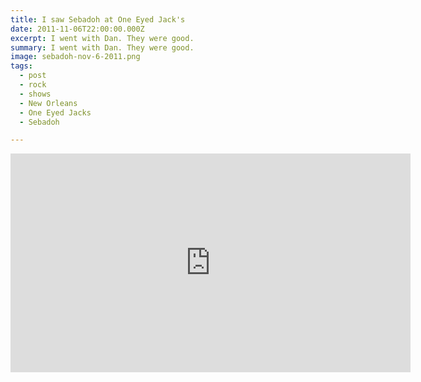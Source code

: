 ```yaml
---
title: I saw Sebadoh at One Eyed Jack's
date: 2011-11-06T22:00:00.000Z
excerpt: I went with Dan. They were good.
summary: I went with Dan. They were good.
image: sebadoh-nov-6-2011.png
tags:
  - post 
  - rock
  - shows
  - New Orleans
  - One Eyed Jacks
  - Sebadoh

---
```


<iframe width="640" height="350" src="https://www.youtube.com/embed/MwPA4A1iAEs" frameborder="0" allow="accelerometer; autoplay; encrypted-media; gyroscope; picture-in-picture" allowfullscreen></iframe>